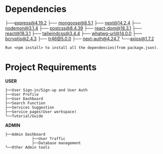 # **Dependencies**
├──express@4.19.2
├── mongoose@8.5.1
├── next@14.2.4
├── nodemon@3.1.4
├── postcss@8.4.39
├── react-dom@18.3.1
├── react@18.3.1
├── tailwindcss@3.4.4
├── whatwg-url@14.0.0
├── bcryptjs@2.4.3
├── tr46@5.0.0
├── next-auth@4.24.7
└──axios@1.7.2
```
Run <npm install> to install all the dependencies(from package.json).
```

# **Project Requirements**
<b>USER</b>
```
├──User Sign-in/Sign-up and User Auth
├──User Profile
├──User Dashboard
├──Search Function
├──Services Suggestion
├──Service pages(User workspace)
└──Tutorial/Guide
```
<b>ADMIN</b>
```
├──Admin Dashboard
            ├──User Traffic
            ├──Database management
└──Other Admin tools
```
